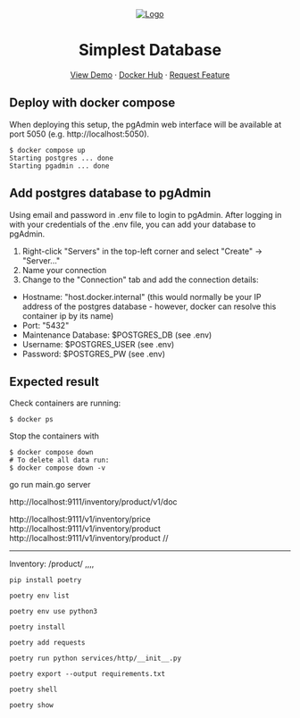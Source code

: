 <div align="center">
  <a href="https://github.com/othneildrew/Best-README-Template">
    <img src="images/a.png" alt="Logo">
  </a>

  <h1 align="center">Simplest Database</h1>

  <p align="center">
    <a href="thienhang.com">View Demo</a>
    ·
    <a href="https://hub.docker.com/r/thienhang/open.thienhang.com">Docker Hub</a>
    ·
    <a href="https://thienhang.com">Request Feature</a>
  </p>
</div>


## Deploy with docker compose
When deploying this setup, the pgAdmin web interface will be available at port 5050 (e.g. http://localhost:5050).  

``` shell
$ docker compose up
Starting postgres ... done
Starting pgadmin ... done
```

## Add postgres database to pgAdmin
Using email and password in .env file to login to pgAdmin.
After logging in with your credentials of the .env file, you can add your database to pgAdmin. 
1. Right-click "Servers" in the top-left corner and select "Create" -> "Server..."
2. Name your connection
3. Change to the "Connection" tab and add the connection details:
- Hostname: "host.docker.internal" (this would normally be your IP address of the postgres database - however, docker can resolve this container ip by its name)
- Port: "5432"
- Maintenance Database: $POSTGRES_DB (see .env)
- Username: $POSTGRES_USER (see .env)
- Password: $POSTGRES_PW (see .env)
  
## Expected result

Check containers are running:
```
$ docker ps

```

Stop the containers with

``` shell
$ docker compose down
# To delete all data run:
$ docker compose down -v
```





go run main.go server


http://localhost:9111/inventory/product/v1/doc

http://localhost:9111/v1/inventory/price
http://localhost:9111/v1/inventory/product
http://localhost:9111/v1/inventory/product
<version>/<group function>/<function>

----------------
Inventory:
/product/ ,,,,

``` shell
pip install poetry

poetry env list

poetry env use python3

poetry install

poetry add requests

poetry run python services/http/__init__.py

poetry export --output requirements.txt

poetry shell

poetry show

```

